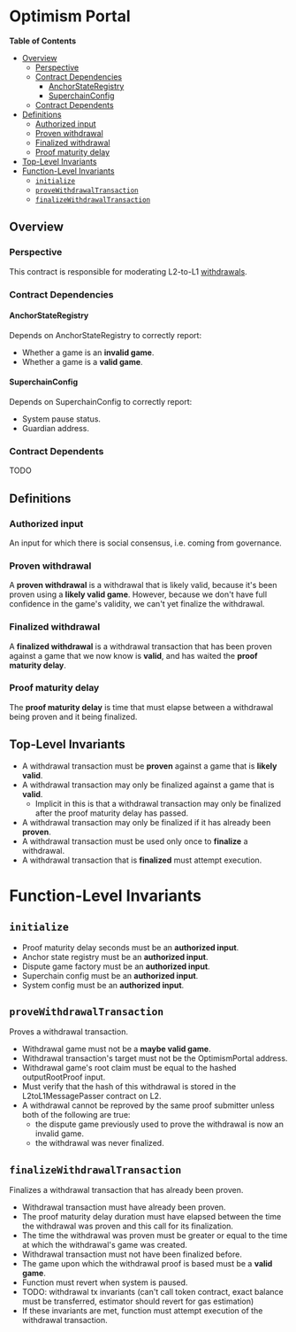 # Optimism Portal

<!-- START doctoc generated TOC please keep comment here to allow auto update -->
<!-- DON'T EDIT THIS SECTION, INSTEAD RE-RUN doctoc TO UPDATE -->
**Table of Contents**

  - [Overview](#overview)
    - [Perspective](#perspective)
    - [Contract Dependencies](#contract-dependencies)
      - [AnchorStateRegistry](#anchorstateregistry)
      - [SuperchainConfig](#superchainconfig)
    - [Contract Dependents](#contract-dependents)
  - [Definitions](#definitions)
    - [Authorized input](#authorized-input)
    - [Proven withdrawal](#proven-withdrawal)
    - [Finalized withdrawal](#finalized-withdrawal)
    - [Proof maturity delay](#proof-maturity-delay)
  - [Top-Level Invariants](#top-level-invariants)
- [Function-Level Invariants](#function-level-invariants)
  - [`initialize`](#initialize)
  - [`proveWithdrawalTransaction`](#provewithdrawaltransaction)
  - [`finalizeWithdrawalTransaction`](#finalizewithdrawaltransaction)

<!-- END doctoc generated TOC please keep comment here to allow auto update -->

## Overview

### Perspective

This contract is responsible for moderating L2-to-L1 [withdrawals](../../protocol/withdrawals.md).

### Contract Dependencies

#### AnchorStateRegistry

Depends on AnchorStateRegistry to correctly report:

- Whether a game is an **invalid game**.
- Whether a game is a **valid game**.

#### SuperchainConfig

Depends on SuperchainConfig to correctly report:

- System pause status.
- Guardian address.

### Contract Dependents

TODO

## Definitions

### Authorized input

An input for which there is social consensus, i.e. coming from governance.

### Proven withdrawal

A **proven withdrawal** is a withdrawal that is likely valid, because it's been proven using a **likely valid game**. However, because we don't have full confidence in the game's validity, we can't yet finalize the withdrawal.

### Finalized withdrawal

A **finalized withdrawal** is a withdrawal transaction that has been proven against a game that we now know is **valid**, and has waited the **proof maturity delay**.

### Proof maturity delay

The **proof maturity delay** is time that must elapse between a withdrawal being proven and it being finalized.

## Top-Level Invariants

- A withdrawal transaction must be **proven** against a game that is **likely valid**.
- A withdrawal transaction may only be finalized against a game that is **valid**.
  - Implicit in this is that a withdrawal transaction may only be finalized after the proof maturity delay has passed.
- A withdrawal transaction may only be finalized if it has already been **proven**.
- A withdrawal transaction must be used only once to **finalize** a withdrawal.
- A withdrawal transaction that is **finalized** must attempt execution.

# Function-Level Invariants

## `initialize`

- Proof maturity delay seconds must be an **authorized input**.
- Anchor state registry must be an **authorized input**.
- Dispute game factory must be an **authorized input**.
- Superchain config must be an **authorized input**.
- System config must be an **authorized input**.

## `proveWithdrawalTransaction`

Proves a withdrawal transaction.

- Withdrawal game must not be a **maybe valid game**.
- Withdrawal transaction's target must not be the OptimismPortal address.
- Withdrawal game's root claim must be equal to the hashed outputRootProof input.
- Must verify that the hash of this withdrawal is stored in the L2toL1MessagePasser contract on L2.
- A withdrawal cannot be reproved by the same proof submitter unless both of the following are true:
  - the dispute game previously used to prove the withdrawal is now an invalid game.
  - the withdrawal was never finalized.

## `finalizeWithdrawalTransaction`

Finalizes a withdrawal transaction that has already been proven.

- Withdrawal transaction must have already been proven.
- The proof maturity delay duration must have elapsed between the time the withdrawal was proven and this call for its
  finalization.
- The time the withdrawal was proven must be greater or equal to the time at which the withdrawal's game was created.
- Withdrawal transaction must not have been finalized before.
- The game upon which the withdrawal proof is based must be a **valid game**.
- Function must revert when system is paused.
- TODO: withdrawal tx invariants (can't call token contract, exact balance must be transferred, estimator should revert
  for gas estimation)
- If these invariants are met, function must attempt execution of the withdrawal transaction.
